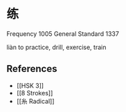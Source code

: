# 练
Frequency 1005
General Standard 1337

liàn
to practice, drill, exercise, train

## References
- [[HSK 3]]
- [[8 Strokes]]
- [[糸 Radical]]